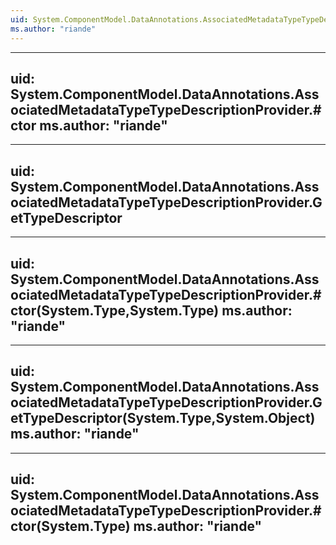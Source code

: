 ```yaml
---
uid: System.ComponentModel.DataAnnotations.AssociatedMetadataTypeTypeDescriptionProvider
ms.author: "riande"
---
```


---
uid: System.ComponentModel.DataAnnotations.AssociatedMetadataTypeTypeDescriptionProvider.#ctor
ms.author: "riande"
---

---
uid: System.ComponentModel.DataAnnotations.AssociatedMetadataTypeTypeDescriptionProvider.GetTypeDescriptor
---

---
uid: System.ComponentModel.DataAnnotations.AssociatedMetadataTypeTypeDescriptionProvider.#ctor(System.Type,System.Type)
ms.author: "riande"
---

---
uid: System.ComponentModel.DataAnnotations.AssociatedMetadataTypeTypeDescriptionProvider.GetTypeDescriptor(System.Type,System.Object)
ms.author: "riande"
---

---
uid: System.ComponentModel.DataAnnotations.AssociatedMetadataTypeTypeDescriptionProvider.#ctor(System.Type)
ms.author: "riande"
---
